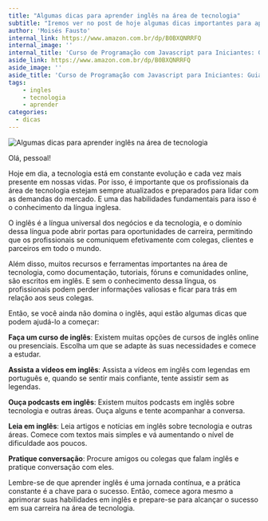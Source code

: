 ```yaml
---
title: "Algumas dicas para aprender inglês na área de tecnologia"
subtitle: "Iremos ver no post de hoje algumas dicas importantes para aprender inglês"
author: 'Moisés Fausto'
internal_link: https://www.amazon.com.br/dp/B0BXQNRRFQ
internal_image: ''
internal_title: 'Curso de Programação com Javascript para Iniciantes: Guia Prático'
aside_link: https://www.amazon.com.br/dp/B0BXQNRRFQ
aside_image: ''
aside_title: 'Curso de Programação com Javascript para Iniciantes: Guia Prático'
tags:
    - ingles
    - tecnologia
    - aprender
categories:
  - dicas
---
```


![Algumas dicas para aprender inglês na área de tecnologia](https://miro.medium.com/v2/resize:fit:720/format:webp/1*Z9FRQRHMq6G53dCYaoi4Ew.png)

Olá, pessoal!

Hoje em dia, a tecnologia está em constante evolução e cada vez mais presente em nossas vidas. Por isso, é importante que os profissionais da área de tecnologia estejam sempre atualizados e preparados para lidar com as demandas do mercado. E uma das habilidades fundamentais para isso é o conhecimento da língua inglesa.

O inglês é a língua universal dos negócios e da tecnologia, e o domínio dessa língua pode abrir portas para oportunidades de carreira, permitindo que os profissionais se comuniquem efetivamente com colegas, clientes e parceiros em todo o mundo.

Além disso, muitos recursos e ferramentas importantes na área de tecnologia, como documentação, tutoriais, fóruns e comunidades online, são escritos em inglês. E sem o conhecimento dessa língua, os profissionais podem perder informações valiosas e ficar para trás em relação aos seus colegas.

Então, se você ainda não domina o inglês, aqui estão algumas dicas que podem ajudá-lo a começar:

**Faça um curso de inglês**: Existem muitas opções de cursos de inglês online ou presenciais. Escolha um que se adapte às suas necessidades e comece a estudar.

**Assista a vídeos em inglês**: Assista a vídeos em inglês com legendas em português e, quando se sentir mais confiante, tente assistir sem as legendas.

**Ouça podcasts em inglês**: Existem muitos podcasts em inglês sobre tecnologia e outras áreas. Ouça alguns e tente acompanhar a conversa.

**Leia em inglês**: Leia artigos e notícias em inglês sobre tecnologia e outras áreas. Comece com textos mais simples e vá aumentando o nível de dificuldade aos poucos.

**Pratique conversação**: Procure amigos ou colegas que falam inglês e pratique conversação com eles.

Lembre-se de que aprender inglês é uma jornada contínua, e a prática constante é a chave para o sucesso. Então, comece agora mesmo a aprimorar suas habilidades em inglês e prepare-se para alcançar o sucesso em sua carreira na área de tecnologia.